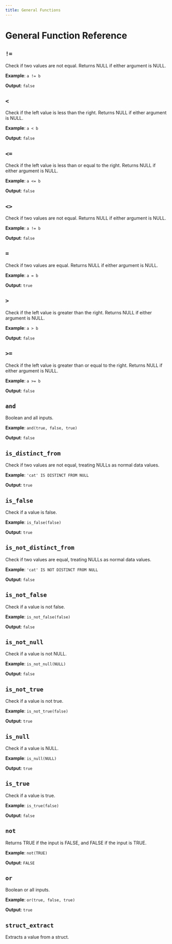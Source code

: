 ```yaml
---
title: General Functions
---
```


# General Function Reference

<!-- DOCSGEN_START general_functions -->

## `!=`

Check if two values are not equal. Returns NULL if either argument is NULL.

**Example**: `a != b`

**Output**: `false`

## `<`

Check if the left value is less than the right. Returns NULL if either argument is NULL.

**Example**: `a < b`

**Output**: `false`

## `<=`

Check if the left value is less than or equal to the right. Returns NULL if either argument is NULL.

**Example**: `a <= b`

**Output**: `false`

## `<>`

Check if two values are not equal. Returns NULL if either argument is NULL.

**Example**: `a != b`

**Output**: `false`

## `=`

Check if two values are equal. Returns NULL if either argument is NULL.

**Example**: `a = b`

**Output**: `true`

## `>`

Check if the left value is greater than the right. Returns NULL if either argument is NULL.

**Example**: `a > b`

**Output**: `false`

## `>=`

Check if the left value is greater than or equal to the right. Returns NULL if either argument is NULL.

**Example**: `a >= b`

**Output**: `false`

## `and`

Boolean and all inputs.

**Example**: `and(true, false, true)`

**Output**: `false`

## `is_distinct_from`

Check if two values are not equal, treating NULLs as normal data values.

**Example**: `'cat' IS DISTINCT FROM NULL`

**Output**: `true`

## `is_false`

Check if a value is false.

**Example**: `is_false(false)`

**Output**: `true`

## `is_not_distinct_from`

Check if two values are equal, treating NULLs as normal data values.

**Example**: `'cat' IS NOT DISTINCT FROM NULL`

**Output**: `false`

## `is_not_false`

Check if a value is not false.

**Example**: `is_not_false(false)`

**Output**: `false`

## `is_not_null`

Check if a value is not NULL.

**Example**: `is_not_null(NULL)`

**Output**: `false`

## `is_not_true`

Check if a value is not true.

**Example**: `is_not_true(false)`

**Output**: `true`

## `is_null`

Check if a value is NULL.

**Example**: `is_null(NULL)`

**Output**: `true`

## `is_true`

Check if a value is true.

**Example**: `is_true(false)`

**Output**: `false`

## `not`

Returns TRUE if the input is FALSE, and FALSE if the input is TRUE.

**Example**: `not(TRUE)`

**Output**: `FALSE`

## `or`

Boolean or all inputs.

**Example**: `or(true, false, true)`

**Output**: `true`

## `struct_extract`

Extracts a value from a struct.


<!-- DOCSGEN_END -->
